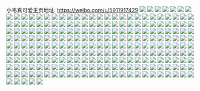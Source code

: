小韦真可爱主页地址: https://weibo.com/u/5911917429 
![](https://wx4.sinaimg.cn/mw2000/006s5NMVgy1h93382sgkuj30zu25oqeq.jpg) 
![](https://wx4.sinaimg.cn/mw2000/006s5NMVgy1h93381lxxoj30zu25okau.jpg) 
![](https://wx4.sinaimg.cn/mw2000/006s5NMVgy1h93384xoepj30zu25otny.jpg) 
![](https://wx4.sinaimg.cn/mw2000/006s5NMVgy1h933875afhj30zu25ok9u.jpg) 
![](https://wx4.sinaimg.cn/mw2000/006s5NMVgy1h8uhr9qbjyj31go26ukjl.jpg) 
![](https://wx4.sinaimg.cn/mw2000/006s5NMVgy1h8uhre4pd8j31o02801ky.jpg) 
![](https://wx4.sinaimg.cn/mw2000/006s5NMVgy1h8uhxmw161j31o02807wi.jpg) 
![](https://wx4.sinaimg.cn/mw2000/006s5NMVgy1h8oiuadamzj30u0140th1.jpg) 
![](https://wx4.sinaimg.cn/mw2000/006s5NMVgy1h8oiub6q7fj31400u0tky.jpg) 
![](https://wx4.sinaimg.cn/mw2000/006s5NMVgy1h8oiubsogkj30u017g7bl.jpg) 
![](https://wx4.sinaimg.cn/mw2000/006s5NMVgy1h8oiudesvyj30u0140jzj.jpg) 
![](https://wx4.sinaimg.cn/mw2000/006s5NMVgy1h8oiu9nldlj30u0140k21.jpg) 
![](https://wx4.sinaimg.cn/mw2000/006s5NMVgy1h8oiudy27rj30u01400z1.jpg) 
![](https://wx4.sinaimg.cn/mw2000/006s5NMVgy1h8oiueuk5pj30u0140k07.jpg) 
![](https://wx4.sinaimg.cn/mw2000/006s5NMVgy1h8oiufayx6j30u01t1n1q.jpg) 
![](https://wx4.sinaimg.cn/mw2000/006s5NMVgy1h8oiug0csqj30u01t1wmg.jpg) 
![](https://wx4.sinaimg.cn/mw2000/006s5NMVgy1h8hsee1v8tj31o02804qq.jpg) 
![](https://wx4.sinaimg.cn/mw2000/006s5NMVgy1h8hsecow7fj31o0280qv5.jpg) 
![](https://wx4.sinaimg.cn/mw2000/006s5NMVgy1h8gmobzjl5j31o0280kjl.jpg) 
![](https://wx4.sinaimg.cn/mw2000/006s5NMVgy1h8gmohr5mxj31o0280npd.jpg) 
![](https://wx4.sinaimg.cn/mw2000/006s5NMVgy1h8gmopjn43j32801l2npd.jpg) 
![](https://wx4.sinaimg.cn/mw2000/006s5NMVgy1h8gmpdsu8kj31o0280kjl.jpg) 
![](https://wx4.sinaimg.cn/mw2000/006s5NMVgy1h8e8r4vdepj30zu25oqm6.jpg) 
![](https://wx4.sinaimg.cn/mw2000/006s5NMVgy1h82qd8vft9j30ll0sswjr.jpg) 
![](https://wx4.sinaimg.cn/mw2000/006s5NMVgy1h82qdiwgd2j319g1omkjl.jpg) 
![](https://wx4.sinaimg.cn/mw2000/006s5NMVgy1h82qdrz3tyj31o02801l0.jpg) 
![](https://wx4.sinaimg.cn/mw2000/006s5NMVgy1h82qdkvrpoj31o0280qv6.jpg) 
![](https://wx4.sinaimg.cn/mw2000/006s5NMVgy1h82qdmi2j5j31bm1riu0x.jpg) 
![](https://wx4.sinaimg.cn/mw2000/006s5NMVgy1h82qdzefpbj32c0340b29.jpg) 
![](https://wx4.sinaimg.cn/mw2000/006s5NMVgy1h7vw3w3gwaj30u0140qcj.jpg) 
![](https://wx4.sinaimg.cn/mw2000/006s5NMVgy1h7vw5bd0ahj30j60j6wf6.jpg) 
![](https://wx4.sinaimg.cn/mw2000/006s5NMVgy1h7t9o4wvyoj31400u0n3d.jpg) 
![](https://wx4.sinaimg.cn/mw2000/006s5NMVgy1h7t9o5fea4j31010u0tje.jpg) 
![](https://wx4.sinaimg.cn/mw2000/006s5NMVgy1h7t9o5tpa9j31400u0tg8.jpg) 
![](https://wx4.sinaimg.cn/mw2000/006s5NMVgy1h7t9o39rhvj31400u045s.jpg) 
![](https://wx4.sinaimg.cn/mw2000/006s5NMVgy1h7t9o6gq09j31400u0dqa.jpg) 
![](https://wx4.sinaimg.cn/mw2000/006s5NMVgy1h7t9o6u6jzj30n00xgtbm.jpg) 
![](https://wx4.sinaimg.cn/mw2000/006s5NMVgy1h7sh4ilzz8j30n01ds41u.jpg) 
![](https://wx4.sinaimg.cn/mw2000/006s5NMVgy1h7sh4k299pj30n01dsgpe.jpg) 
![](https://wx4.sinaimg.cn/mw2000/006s5NMVgy1h7sh4l0fbrj30n01ds0w7.jpg) 
![](https://wx4.sinaimg.cn/mw2000/006s5NMVgy1h7sh4lwn7nj30n01dsgp5.jpg) 
![](https://wx4.sinaimg.cn/mw2000/006s5NMVgy1h7seximg0ej30n0187q60.jpg) 
![](https://wx4.sinaimg.cn/mw2000/006s5NMVgy1h7sexuloucj30mh1a4din.jpg) 
![](https://wx4.sinaimg.cn/mw2000/006s5NMVgy1h7sexv5tnpj30n017eq64.jpg) 
![](https://wx4.sinaimg.cn/mw2000/006s5NMVgy1h7r5z5z5jcj307006hjrc.jpg) 
![](https://wx4.sinaimg.cn/mw2000/006s5NMVgy1h7onlwd18zj31400u0n7o.jpg) 
![](https://wx4.sinaimg.cn/mw2000/006s5NMVgy1h7onlx2t9fj30u0140tg4.jpg) 
![](https://wx4.sinaimg.cn/mw2000/006s5NMVgy1h7onlxv0pgj30u01407ba.jpg) 
![](https://wx4.sinaimg.cn/mw2000/006s5NMVgy1h7onlv0yt9j30s01dsajq.jpg) 
![](https://wx4.sinaimg.cn/mw2000/006s5NMVgy1h7onlylnhuj31400u07ei.jpg) 
![](https://wx4.sinaimg.cn/mw2000/006s5NMVgy1h7onlz8b5sj30u0140do4.jpg) 
![](https://wx4.sinaimg.cn/mw2000/006s5NMVgy1h7onlzvdl3j30u0140467.jpg) 
![](https://wx4.sinaimg.cn/mw2000/006s5NMVgy1h7onm0c6ktj30u0140grj.jpg) 
![](https://wx4.sinaimg.cn/mw2000/006s5NMVgy1h7onm1jizqj30u01400zs.jpg) 
![](https://wx4.sinaimg.cn/mw2000/006s5NMVgy1h7npalmxdvj30u0140tk9.jpg) 
![](https://wx4.sinaimg.cn/mw2000/006s5NMVgy1h7npatcesuj30pg0xxdna.jpg) 
![](https://wx4.sinaimg.cn/mw2000/006s5NMVgy1h7npapu8hrj30u01407ff.jpg) 
![](https://wx4.sinaimg.cn/mw2000/006s5NMVgy1h7npazalrxj30u00yjtjw.jpg) 
![](https://wx4.sinaimg.cn/mw2000/006s5NMVgy1h7npavtxd4j30u01407ex.jpg) 
![](https://wx4.sinaimg.cn/mw2000/006s5NMVgy1h7npb1ioi7j30u01ak49o.jpg) 
![](https://wx4.sinaimg.cn/mw2000/006s5NMVgy1h7imvy25rfj30g60jdaaz.jpg) 
![](https://wx4.sinaimg.cn/mw2000/006s5NMVgy1h7imvzcx9qj30jy0jrt9z.jpg) 
![](https://wx4.sinaimg.cn/mw2000/006s5NMVgy1h7e7lx3liuj30u014043s.jpg) 
![](https://wx4.sinaimg.cn/mw2000/006s5NMVgy1h7e7m5fxnkj30u0140jy4.jpg) 
![](https://wx4.sinaimg.cn/mw2000/006s5NMVgy1h7e7lxmjr4j30u0140juu.jpg) 
![](https://wx4.sinaimg.cn/mw2000/006s5NMVgy1h7e7ok97j3j30u0140n2h.jpg) 
![](https://wx4.sinaimg.cn/mw2000/006s5NMVgy1h7e7lyq5nnj30u0140do2.jpg) 
![](https://wx4.sinaimg.cn/mw2000/006s5NMVgy1h7e7ly7jrej30u0140k3f.jpg) 
![](https://wx4.sinaimg.cn/mw2000/006s5NMVgy1h7e7lzey0oj30u0140tem.jpg) 
![](https://wx4.sinaimg.cn/mw2000/006s5NMVgy1h7dfeted6yj30n01dsaix.jpg) 
![](https://wx4.sinaimg.cn/mw2000/006s5NMVgy1h7dferh324j30n01dswn7.jpg) 
![](https://wx4.sinaimg.cn/mw2000/006s5NMVgy1h7dfetxvr7j30n01dstgk.jpg) 
![](https://wx4.sinaimg.cn/mw2000/006s5NMVgy1h7570f91tyj30u0140gun.jpg) 
![](https://wx4.sinaimg.cn/mw2000/006s5NMVgy1h7570fq2q2j30u012o12n.jpg) 
![](https://wx4.sinaimg.cn/mw2000/006s5NMVgy1h7570ekf6nj30u0140gvp.jpg) 
![](https://wx4.sinaimg.cn/mw2000/006s5NMVgy1h7570kegf9j30u01400xr.jpg) 
![](https://wx4.sinaimg.cn/mw2000/006s5NMVgy1h7570jpsx4j30u0140ag7.jpg) 
![](https://wx4.sinaimg.cn/mw2000/006s5NMVgy1h7570gnxfzj30u0140qd7.jpg) 
![](https://wx4.sinaimg.cn/mw2000/006s5NMVgy1h6x4agy629j31400u0ti0.jpg) 
![](https://wx4.sinaimg.cn/mw2000/006s5NMVgy1h6x4ahf1a9j316c0u0n6i.jpg) 
![](https://wx4.sinaimg.cn/mw2000/006s5NMVgy1h6x31a3x0yj317j0u044v.jpg) 
![](https://wx4.sinaimg.cn/mw2000/006s5NMVgy1h6x3199pbxj31400u0jzj.jpg) 
![](https://wx4.sinaimg.cn/mw2000/006s5NMVgy1h6x31aoeb0j31510u0457.jpg) 
![](https://wx4.sinaimg.cn/mw2000/006s5NMVgy1h6x4ai03xdj31400u0k25.jpg) 
![](https://wx4.sinaimg.cn/mw2000/006s5NMVgy1h6x4aj0iyaj317d0u0gqp.jpg) 
![](https://wx4.sinaimg.cn/mw2000/006s5NMVgy1h6x4agji43j30u010sqap.jpg) 
![](https://wx4.sinaimg.cn/mw2000/006s5NMVgy1h6x4ajzmg0j30n01dstfi.jpg) 
![](https://wx4.sinaimg.cn/mw2000/006s5NMVgy1h6s5uxg6izj30u0140k0a.jpg) 
![](https://wx4.sinaimg.cn/mw2000/006s5NMVgy1h6s5uq9qo8j30u016pdj1.jpg) 
![](https://wx4.sinaimg.cn/mw2000/006s5NMVgy1h6s5v4p6qgj30u015jdo6.jpg) 
![](https://wx4.sinaimg.cn/mw2000/006s5NMVgy1h6qxbubvruj30n01dsadt.jpg) 
![](https://wx4.sinaimg.cn/mw2000/006s5NMVgy1h6qxbv87x1j30n01dsjub.jpg) 
![](https://wx4.sinaimg.cn/mw2000/006s5NMVgy1h6oqjifjo5j30u014015k.jpg) 
![](https://wx4.sinaimg.cn/mw2000/006s5NMVgy1h6oqjiu83wj30u0140qfg.jpg) 
![](https://wx4.sinaimg.cn/mw2000/006s5NMVgy1h6oqjkk4fvj30u0140wqs.jpg) 
![](https://wx4.sinaimg.cn/mw2000/006s5NMVgy1h6mwnulhupj30u01407e8.jpg) 
![](https://wx4.sinaimg.cn/mw2000/006s5NMVgy1h6mwnsfsq3j31400u0n52.jpg) 
![](https://wx4.sinaimg.cn/mw2000/006s5NMVgy1h6mwntgw2kj31400u0do7.jpg) 
![](https://wx4.sinaimg.cn/mw2000/006s5NMVgy1h6mwnu2zh4j30u014011f.jpg) 
![](https://wx4.sinaimg.cn/mw2000/006s5NMVgy1h6mx21zprhj30n01dsjub.jpg) 
![](https://wx4.sinaimg.cn/mw2000/006s5NMVgy1h6kg6hirdtj31400u0qb3.jpg) 
![](https://wx4.sinaimg.cn/mw2000/006s5NMVgy1h6kg6if8zwj30u0140grl.jpg) 
![](https://wx4.sinaimg.cn/mw2000/006s5NMVgy1h6kg6fheocj30u011kn1r.jpg) 
![](https://wx4.sinaimg.cn/mw2000/006s5NMVgy1h6kg6j2bvkj30u0140qaq.jpg) 
![](https://wx4.sinaimg.cn/mw2000/006s5NMVgy1h6kg6lar3aj30u013camj.jpg) 
![](https://wx4.sinaimg.cn/mw2000/006s5NMVgy1h6kg6v8h5rj30u01hc4em.jpg) 
![](https://wx4.sinaimg.cn/mw2000/006s5NMVgy1h6kg6kik1tj30u0140td3.jpg) 
![](https://wx4.sinaimg.cn/mw2000/006s5NMVgy1h6kg6jthijj30u0140dn9.jpg) 
![](https://wx4.sinaimg.cn/mw2000/006s5NMVgy1h6kg6nomjsj30n01dsjzb.jpg) 
![](https://wx4.sinaimg.cn/mw2000/006s5NMVgy1h6c5sdqj2jj30n01dsjuf.jpg) 
![](https://wx4.sinaimg.cn/mw2000/006s5NMVgy1h67nafkbvqj30u0140n15.jpg) 
![](https://wx4.sinaimg.cn/mw2000/006s5NMVgy1h67nag93m2j30u015ydjb.jpg) 
![](https://wx4.sinaimg.cn/mw2000/006s5NMVgy1h66cdjz6uhj30zk0k0400.jpg) 
![](https://wx4.sinaimg.cn/mw2000/006s5NMVgy1h60nggazu2j30u0141acu.jpg) 
![](https://wx4.sinaimg.cn/mw2000/006s5NMVgy1h60d57kbmnj30u017k48a.jpg) 
![](https://wx4.sinaimg.cn/mw2000/006s5NMVgy1h60d59g9iij30u016vwpv.jpg) 
![](https://wx4.sinaimg.cn/mw2000/006s5NMVgy1h60d5aw9c7j30u0140al7.jpg) 
![](https://wx4.sinaimg.cn/mw2000/006s5NMVgy1h5x37a36zkj30u015dn6m.jpg) 
![](https://wx4.sinaimg.cn/mw2000/006s5NMVgy1h5x37axnd8j30u014dn4v.jpg) 
![](https://wx4.sinaimg.cn/mw2000/006s5NMVgy1h5x378r1n2j30u016jwo2.jpg) 
![](https://wx4.sinaimg.cn/mw2000/006s5NMVgy1h5uyay7knaj30u0162thg.jpg) 
![](https://wx4.sinaimg.cn/mw2000/006s5NMVgy1h5uyb00pasj30u014047n.jpg) 
![](https://wx4.sinaimg.cn/mw2000/006s5NMVgy1h5r4lhdf4nj30u014077k.jpg) 
![](https://wx4.sinaimg.cn/mw2000/006s5NMVgy1h5r4li548yj31400u0wj0.jpg) 
![](https://wx4.sinaimg.cn/mw2000/006s5NMVgy1h5r4limvfbj30u0140wis.jpg) 
![](https://wx4.sinaimg.cn/mw2000/006s5NMVgy1h5r4ljamsdj30u014042g.jpg) 
![](https://wx4.sinaimg.cn/mw2000/006s5NMVgy1h5kkfv6brkj31a40tldo0.jpg) 
![](https://wx4.sinaimg.cn/mw2000/006s5NMVgy1h5kkfzdl6vj30u0140alm.jpg) 
![](https://wx4.sinaimg.cn/mw2000/006s5NMVgy1h5bbuw2yihj30u01bx7bp.jpg) 
![](https://wx4.sinaimg.cn/mw2000/006s5NMVgy1h5bbuvfvicj30u0140n68.jpg) 
![](https://wx4.sinaimg.cn/mw2000/006s5NMVgy1h5bbuwydv0j30u0128q9b.jpg) 
![](https://wx4.sinaimg.cn/mw2000/006s5NMVgy1h59us3badtj30u010pjy4.jpg) 
![](https://wx4.sinaimg.cn/mw2000/006s5NMVgy1h59us30x91j30u0140gsw.jpg) 
![](https://wx4.sinaimg.cn/mw2000/006s5NMVgy1h59us3qy7yj30u0136jy9.jpg) 
![](https://wx4.sinaimg.cn/mw2000/006s5NMVgy1h59us4bcknj30u011ugss.jpg) 
![](https://wx4.sinaimg.cn/mw2000/006s5NMVgy1h59us4q3bsj30u012rtfn.jpg) 
![](https://wx4.sinaimg.cn/mw2000/006s5NMVgy1h4yb1dwcwzj30nj0sgjwm.jpg) 
![](https://wx4.sinaimg.cn/mw2000/006s5NMVgy1h4yb1er6msj30nl0sggqk.jpg) 
![](https://wx4.sinaimg.cn/mw2000/006s5NMVgy1h4yb1fc2s8j30mk0sgjvs.jpg) 
![](https://wx4.sinaimg.cn/mw2000/006s5NMVgy1h4txq342waj30u0140jy9.jpg) 
![](https://wx4.sinaimg.cn/mw2000/006s5NMVgy1h4txq449vsj30u0140q9r.jpg) 
![](https://wx4.sinaimg.cn/mw2000/006s5NMVgy1h4txc0uk4cj30u010b454.jpg) 
![](https://wx4.sinaimg.cn/mw2000/006s5NMVgy1h4txc5b6fnj30u0140wm2.jpg) 
![](https://wx4.sinaimg.cn/mw2000/006s5NMVgy1h4t0lf0f9uj31aq0u0qeb.jpg) 
![](https://wx4.sinaimg.cn/mw2000/006s5NMVgy1h4t0ldhdwbj30u012lq9n.jpg) 
![](https://wx4.sinaimg.cn/mw2000/006s5NMVgy1h4rnn9mxdyj30u01o0wpa.jpg) 
![](https://wx4.sinaimg.cn/mw2000/006s5NMVgy1h4rnn930r0j30u01o0490.jpg) 
![](https://wx4.sinaimg.cn/mw2000/006s5NMVgy1h4rnnadzz4j30u0140wlk.jpg) 
![](https://wx4.sinaimg.cn/mw2000/006s5NMVgy1h4rnn8gmegj30u01400yy.jpg) 
![](https://wx4.sinaimg.cn/mw2000/006s5NMVgy1h4q3pgg74uj30u0140n7g.jpg) 
![](https://wx4.sinaimg.cn/mw2000/006s5NMVgy1h4q3pcgo44j31bq0u0tkq.jpg) 
![](https://wx4.sinaimg.cn/mw2000/006s5NMVgy1h4q3ph1yyhj30u00zu7ao.jpg) 
![](https://wx4.sinaimg.cn/mw2000/006s5NMVgy1h4q3peku0hj30u0140gwd.jpg) 
![](https://wx4.sinaimg.cn/mw2000/006s5NMVgy1h4q3pbc8huj31400u0tno.jpg) 
![](https://wx4.sinaimg.cn/mw2000/006s5NMVgy1h4q3pda7quj30u017cdnm.jpg) 
![](https://wx4.sinaimg.cn/mw2000/006s5NMVgy1h4iizzam7tj30u0140gu5.jpg) 
![](https://wx4.sinaimg.cn/mw2000/006s5NMVgy1h4g31t2kgcj30n01dstc1.jpg) 
![](https://wx4.sinaimg.cn/mw2000/006s5NMVgy1h4g31oq39aj30n01ds428.jpg) 
![](https://wx4.sinaimg.cn/mw2000/006s5NMVgy1h4duu8lzwmj30n01ds0vt.jpg) 
![](https://wx4.sinaimg.cn/mw2000/006s5NMVgy1h4duu9k19wj30n01dsjuw.jpg) 
![](https://wx4.sinaimg.cn/mw2000/006s5NMVgy1h4duuaaaydj30n01dsgp6.jpg) 
![](https://wx4.sinaimg.cn/mw2000/006s5NMVgy1h4bf304xvbj30u01ir10g.jpg) 
![](https://wx4.sinaimg.cn/mw2000/006s5NMVgy1h4984jxauij30n01dswhx.jpg) 
![](https://wx4.sinaimg.cn/mw2000/006s5NMVgy1h498enkhluj31400u045z.jpg) 
![](https://wx4.sinaimg.cn/mw2000/006s5NMVgy1h4986kzirzj31400u0qbr.jpg) 
![](https://wx4.sinaimg.cn/mw2000/006s5NMVgy1h497nekgr5j30sk123jwe.jpg) 
![](https://wx4.sinaimg.cn/mw2000/006s5NMVgy1h497nfvbndj30u0140n45.jpg) 
![](https://wx4.sinaimg.cn/mw2000/006s5NMVgy1h497ndmvo9j30u0140ag8.jpg) 
![](https://wx4.sinaimg.cn/mw2000/006s5NMVgy1h46er0eccdj30n00j8mzz.jpg) 
![](https://wx4.sinaimg.cn/mw2000/006s5NMVgy1h438k5g7djj30u01cx79b.jpg) 
![](https://wx4.sinaimg.cn/mw2000/006s5NMVgy1h438k6qk18j31570u0gua.jpg) 
![](https://wx4.sinaimg.cn/mw2000/006s5NMVgy1h4242nvlz5j30u0140gu7.jpg) 
![](https://wx4.sinaimg.cn/mw2000/006s5NMVgy1h4242reb4cj30u011vguo.jpg) 
![](https://wx4.sinaimg.cn/mw2000/006s5NMVgy1h4242pl30uj30u0140ais.jpg) 
![](https://wx4.sinaimg.cn/mw2000/006s5NMVgy1h4242thgbcj30u0140wpo.jpg) 
![](https://wx4.sinaimg.cn/mw2000/006s5NMVgy1h4242ojglkj30u014044m.jpg) 
![](https://wx4.sinaimg.cn/mw2000/006s5NMVgy1h4242rz5vsj30u00yan3r.jpg) 
![](https://wx4.sinaimg.cn/mw2000/006s5NMVgy1h4242qrt12j30u010oafx.jpg) 
![](https://wx4.sinaimg.cn/mw2000/006s5NMVgy1h4242mwovkj30z70u0wly.jpg) 
![](https://wx4.sinaimg.cn/mw2000/006s5NMVgy1h4242q5muvj30u012ydlk.jpg) 
![](https://wx4.sinaimg.cn/mw2000/006s5NMVgy1h3zomj854oj30n01dsjtn.jpg) 
![](https://wx4.sinaimg.cn/mw2000/006s5NMVgy1h3xjp4bbrjj31400u0qcp.jpg) 
![](https://wx4.sinaimg.cn/mw2000/006s5NMVgy1h3xjp4sglrj31hc0u0k0d.jpg) 
![](https://wx4.sinaimg.cn/mw2000/006s5NMVgy1h3xjp3r52rj31400u0gud.jpg) 
![](https://wx4.sinaimg.cn/mw2000/006s5NMVgy1h3xjp5w2pwj31400u0qdm.jpg) 
![](https://wx4.sinaimg.cn/mw2000/006s5NMVgy1h3xjp6asqoj31400u07fb.jpg) 
![](https://wx4.sinaimg.cn/mw2000/006s5NMVgy1h3xjp6u80bj31hc0u049a.jpg) 
![](https://wx4.sinaimg.cn/mw2000/006s5NMVgy1h3xjp919pxj30u0140475.jpg) 
![](https://wx4.sinaimg.cn/mw2000/006s5NMVgy1h3xjp9f9r5j31400u0tgc.jpg) 
![](https://wx4.sinaimg.cn/mw2000/006s5NMVgy1h3xjp9t26mj30u01400yp.jpg) 
![](https://wx4.sinaimg.cn/mw2000/006s5NMVgy1h3wfeocwxnj30u018ln60.jpg) 
![](https://wx4.sinaimg.cn/mw2000/006s5NMVgy1h3wfepjjmwj30u0140gwe.jpg) 
![](https://wx4.sinaimg.cn/mw2000/006s5NMVgy1h3v1dpgt7mj30u018gdnn.jpg) 
![](https://wx4.sinaimg.cn/mw2000/006s5NMVgy1h3v1dpwyufj30u01407b0.jpg) 
![](https://wx4.sinaimg.cn/mw2000/006s5NMVgy1h3rt1xswqxj30u0140q8s.jpg) 
![](https://wx4.sinaimg.cn/mw2000/006s5NMVgy1h3rt1ydb2tj30u016i7ak.jpg) 
![](https://wx4.sinaimg.cn/mw2000/006s5NMVgy1h3rt1wa48jj30u01407b1.jpg) 
![](https://wx4.sinaimg.cn/mw2000/006s5NMVgy1h3rt1z0xufj30u017mtf2.jpg) 
![](https://wx4.sinaimg.cn/mw2000/006s5NMVgy1h3qm0nj7x4j30n01ds41s.jpg) 
![](https://wx4.sinaimg.cn/mw2000/006s5NMVgy1h3qm0pfmmdj30n01dstbr.jpg) 
![](https://wx4.sinaimg.cn/mw2000/006s5NMVgy1h3qm0rexyrj30n01dswh7.jpg) 
![](https://wx4.sinaimg.cn/mw2000/006s5NMVgy1h3p82mmti7j31sz0u0k0k.jpg) 
![](https://wx4.sinaimg.cn/mw2000/006s5NMVgy1h3p3qb356lj30n01ds41n.jpg) 
![](https://wx4.sinaimg.cn/mw2000/006s5NMVgy1h3p3qc1ixoj30n01dsdj2.jpg) 
![](https://wx4.sinaimg.cn/mw2000/006s5NMVgy1h3p28c7d9sj31400u0109.jpg) 
![](https://wx4.sinaimg.cn/mw2000/006s5NMVgy1h3p28ckvl8j31400u07c6.jpg) 
![](https://wx4.sinaimg.cn/mw2000/006s5NMVgy1h3p28bqe3kj31400u0k0q.jpg) 
![](https://wx4.sinaimg.cn/mw2000/006s5NMVgy1h3p28czdehj31400u0n4s.jpg) 
![](https://wx4.sinaimg.cn/mw2000/006s5NMVgy1h3odlpq3flj31400u07ck.jpg) 
![](https://wx4.sinaimg.cn/mw2000/006s5NMVgy1h3odlpc6dvj30u01bln4b.jpg) 
![](https://wx4.sinaimg.cn/mw2000/006s5NMVgy1h3myfqwc38j30u0140tfy.jpg) 
![](https://wx4.sinaimg.cn/mw2000/006s5NMVgy1h3myfrgsa6j30u01407ca.jpg) 
![](https://wx4.sinaimg.cn/mw2000/006s5NMVgy1h3myfpz2jej30u014010k.jpg) 
![](https://wx4.sinaimg.cn/mw2000/006s5NMVgy1h3myfs4kl3j30u01417b3.jpg) 
![](https://wx4.sinaimg.cn/mw2000/006s5NMVgy1h3myfslsv6j30u0140tgi.jpg) 
![](https://wx4.sinaimg.cn/mw2000/006s5NMVgy1h3myft3wrbj30u014e7be.jpg) 
![](https://wx4.sinaimg.cn/mw2000/006s5NMVgy1h3jmrypqy4j30n01ds77v.jpg) 
![](https://wx4.sinaimg.cn/mw2000/006s5NMVgy1h3jms0oh5vj30n01dstbz.jpg) 
![](https://wx4.sinaimg.cn/mw2000/006s5NMVgy1h3jms209xij30n01ds41q.jpg) 
![](https://wx4.sinaimg.cn/mw2000/006s5NMVgy1h3jmrwlfv0j30n01dsn1e.jpg) 
![](https://wx4.sinaimg.cn/mw2000/006s5NMVgy1h3hgz30wt2j30u0140jyy.jpg) 
![](https://wx4.sinaimg.cn/mw2000/006s5NMVgy1h3hgz3pdv5j30u0140ahf.jpg) 
![](https://wx4.sinaimg.cn/mw2000/006s5NMVgy1h3hgz441c8j30u014046r.jpg) 
![](https://wx4.sinaimg.cn/mw2000/006s5NMVgy1h3hgz2952qj30u0140jz0.jpg) 
![](https://wx4.sinaimg.cn/mw2000/006s5NMVgy1h3hgz5uu4cj31400u0n4j.jpg) 
![](https://wx4.sinaimg.cn/mw2000/006s5NMVgy1h3hgz754naj30u0140jy0.jpg) 
![](https://wx4.sinaimg.cn/mw2000/006s5NMVgy1h3g5s4dr5aj30u01407gi.jpg) 
![](https://wx4.sinaimg.cn/mw2000/006s5NMVgy1h3g5u6xf1jj30u01404a5.jpg) 
![](https://wx4.sinaimg.cn/mw2000/006s5NMVgy1h3g5u4gogzj30u0140aln.jpg) 
![](https://wx4.sinaimg.cn/mw2000/006s5NMVgy1h3g5ud9mcvj30u0140dpn.jpg) 
![](https://wx4.sinaimg.cn/mw2000/006s5NMVgy1h3g5uh5w8bj30u0140wpd.jpg) 
![](https://wx4.sinaimg.cn/mw2000/006s5NMVgy1h3g5uidb1qj30u0140akx.jpg) 
![](https://wx4.sinaimg.cn/mw2000/006s5NMVgy1h3g5ujfac9j30u0140gvm.jpg) 
![](https://wx4.sinaimg.cn/mw2000/006s5NMVgy1h3g5s2vqmyj30u0140gwj.jpg) 
![](https://wx4.sinaimg.cn/mw2000/006s5NMVgy1h3g5ukbvd5j30u01407e7.jpg) 
![](https://wx4.sinaimg.cn/mw2000/006s5NMVgy1h3g39usmfaj30n01ds41u.jpg) 
![](https://wx4.sinaimg.cn/mw2000/006s5NMVgy1h3g3a3t8thj30n01dswhq.jpg) 
